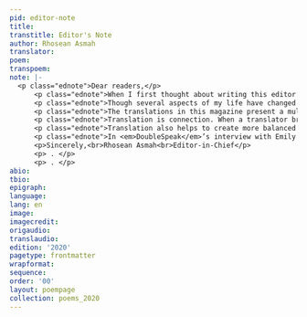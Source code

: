 ```yaml
---
pid: editor-note
title: 
transtitle: Editor's Note
author: Rhosean Asmah
translator: 
poem: 
transpoem: 
note: |-
  <p class="ednote">Dear readers,</p>
      <p class="ednote">When I first thought about writing this editor’s note, I imagined I’d be doing so in my dorm or in an on-campus library. Instead, as I write now, I’m at home in Texas, social distancing and waiting for the world to return to one that seems more familiar.</p>
      <p class="ednote">Though several aspects of my life have changed in the past few months, <em>DoubleSpeak</em> is something that has remained constant. When the United States began to respond to COVID-19 and the resulting uncertainty began to surround events and plans, I wasn’t sure that this issue of <em>DoubleSpeak</em> would go to print. A key part of <em>DoubleSpeak</em>’s process has always been our weekly meetings, where members come together to discuss and refine the magazine. I didn’t know how we would go forward without that critical in-person engagement. Nevertheless, <em>DoubleSpeak</em> staff kept working toward the creation of this magazine. From all across the United States — New Jersey, Florida, California, Pennsylvania, Wisconsin, New York, Georgia, and New Hampshire — members continued our discussions and took time out of their days to complete the many tasks, small and large, that made this issue of <em>DoubleSpeak</em> possible.</p>
      <p class="ednote">The translations in this magazine present a multitude of poets and places, telling stories that relate to all aspects of human experience. These translations explore love, death, life, loneliness, change, dreams, hope, hopelessness, and even poetry. Every translation in this issue has challenged how I approach and view these subjects, ultimately enriching my understanding of the world and helping me to become a more compassionate person. In “The Holy Land,” Italian poet Alda Merini shows me how endlessly tormenting it is, physically and mentally, to be in a psychiatric hospital, and in “Bitter Song,” Puerto Rican poet Julia de Burgos shares her struggles with existentialism, but also tells me where she finds hope. Translation constantly encourages me to learn from and examine the countless experiences that exist within the world, and I believe the translations in this issue will do the same for you. I’m deeply grateful to and in awe of the poets who were observant, vulnerable, and expressive enough to put their thoughts on paper and to the translators who, displaying the same qualities, diligently brought those poets’ words into another language.</p>
      <p class="ednote">Translation is connection. When a translator brings a text into a particular language, they establish a link between the person translated and readers of the translation. More specifically, the translator connects readers to that person’s feelings and experiences. The translator connects readers to places to which they have not been and to which they may never go, to people they have not met and whom they may never meet. The value of these ties cannot be understated. Not only does translation give people the opportunity to see what they share with others — the similarities of thought or belief that exist between those miles apart — but it also shows that what seems distant may actually be quite close.</p>
      <p class="ednote">Translation also helps to create more balanced world, but only if we, as translators, use it to that end. As a woman of color, I am acutely aware that society most often prioritizes the narratives of men, the White, and the wealthy. Translation can be used to offset this, though. With translation, we have the ability to expand the reach of stories that have rarely been told. It’s something we at <em>DoubleSpeak</em> constantly work toward: we strive to publish poems and translations that truly represent all kinds of people and experiences. There is no better way to fulfill translation’s ability to connect and teach than to translate and publish women, people of color, and speakers of minority languages in greater numbers alongside those who have traditionally been treated with more importance. Working in this way, we strike a balance and even start a dialogue. And, of course, we also continue to reveal the ties that exist between translated authors and readers, pushing readers toward a more complex and compassionate understanding of the world and the people in it.</p>
      <p class="ednote">In <em>DoubleSpeak</em>’s interview with Emily Yoon, Yoon refers to translation as the ultimate “un-lonely enterprise.” This description resonates so much with me. The translations in this magazine have shown me that I’m not alone in my feelings of sadness and hope, of frustration and wonder. In this way, translation has connected me to people all over the world and even across time, which I find immensely comforting. Moreover, simply engaging with translations and working to make them available to readers has deepened my connection to <em>DoubleSpeak</em> staff and the many translators who contributed to this issue. In the midst of a pandemic, when everyone feels a little more distant, translation has reminded me that I belong to a wonderful and diverse community. Through these poems and translations, I hope that you, reader, feel like a part of this community too.</p>
      <p>Sincerely,<br>Rhosean Asmah<br>Editor-in-Chief</p>
      <p> . </p>
      <p> . </p>
abio: 
tbio: 
epigraph: 
language: 
lang: en
image: 
imagecredit: 
origaudio: 
translaudio: 
edition: '2020'
pagetype: frontmatter
wrapformat: 
sequence: 
order: '00'
layout: poempage
collection: poems_2020
---
```

